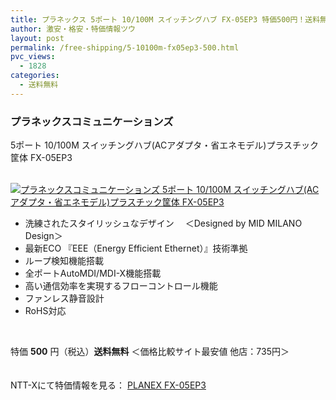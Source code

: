 ```yaml
---
title: プラネックス 5ポート 10/100M スイッチングハブ FX-05EP3 特価500円！送料無料！
author: 激安・格安・特価情報ツウ
layout: post
permalink: /free-shipping/5-10100m-fx05ep3-500.html
pvc_views:
  - 1828
categories:
  - 送料無料
---
```

### プラネックスコミュニケーションズ  
5ポート 10/100M スイッチングハブ(ACアダプタ・省エネモデル)プラスチック筐体 FX-05EP3

<div class="img-bg2 img_L">
  <a href="http://px.a8.net/svt/ejp?a8mat=ZYP6S+8IMA3E+S1Q+BWGDT&#038;a8ejpredirect=http://nttxstore.jp/_II_PC13565036" target="_blank"><br /> <img border="0" alt="プラネックスコミュニケーションズ 5ポート 10/100M スイッチングハブ(ACアダプタ・省エネモデル)プラスチック筐体 FX-05EP3" src="http://i2.wp.com/image.nttxstore.jp/l2_images/P/PC/PC13565036.jpg?w=120" data-recalc-dims="1" /></a>
</div>

<!--more-->

  * 洗練されたスタイリッシュなデザイン　 ＜Designed by MID MILANO Design＞
  * 最新ECO 『EEE（Energy Efficient Ethernet）』技術準拠
  * ループ検知機能搭載
  * 全ポートAutoMDI/MDI-X機能搭載
  * 高い通信効率を実現するフローコントロール機能
  * ファンレス静音設計
  * RoHS対応

<br clear="all" />

特価 <span class="tokka-price"><strong>500</strong></span> 円（税込）**送料無料** ＜価格比較サイト最安値 他店：735円＞

　  
NTT-Xにて特価情報を見る： <span class="fs150p"><a href="http://px.a8.net/svt/ejp?a8mat=ZYP6S+8IMA3E+S1Q+BWGDT&#038;a8ejpredirect=http://nttxstore.jp/_II_PC13565036" target="_blank">PLANEX FX-05EP3</a></span>